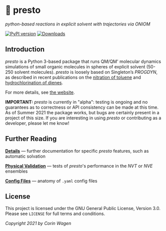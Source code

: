# 🎩 presto

*python-based reactions in explicit solvent with trajectories via ONIOM*

[![PyPI version](https://badge.fury.io/py/presto-md.svg)](https://pypi.python.org/pypi/presto-md/)
[![Downloads](https://img.shields.io/pypi/dm/presto-md.svg)](https://pypi.python.org/pypi/presto-md/)

## Introduction

*presto* is a Python 3-based package that runs QM/QM' molecular dynamics simulations of small organic molecules in spheres of explicit solvent (50-250 solvent molecules). *presto* is loosely based on Singleton’s *PROGDYN*, as described in recent publications on the [nitration of toluene](https://pubs.acs.org/doi/10.1021/jacs.6b07328) and [hydrochlorination of dienes](https://pubs.acs.org/doi/10.1021/jacs.0c06295). 

For more details, see [the website](https://corinwagen.github.io/presto/public/index.html).

**IMPORTANT:**
*presto* is currently in "alpha": testing is ongoing and no guarantees as to correctness or API consistency can be made at this time. 
As of Summer 2021 the package works, but bugs are certainly present in a project of this size.
If you are interesting in using *presto* or contributing as a developer, please let me know!

## Further Reading

[**Details**](DETAILS.md) — further documentation for specific *presto* features, such as automatic solvation

[**Physical Validation**](VALIDATION.md) — tests of *presto*'s performance in the *NVT* or *NVE* ensembles

[**Config Files**](CONFIG.md) — anatomy of ``.yaml`` config files

## License

This project is licensed under the GNU General Public License, Version 3.0. Please see `LICENSE` for full terms and conditions.

*Copyright 2021 by Corin Wagen*
